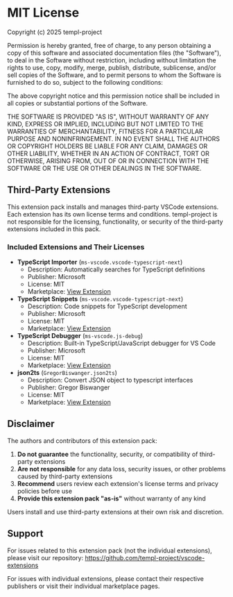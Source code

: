 # MIT License

Copyright (c) 2025 templ-project

Permission is hereby granted, free of charge, to any person obtaining a copy
of this software and associated documentation files (the "Software"), to deal
in the Software without restriction, including without limitation the rights
to use, copy, modify, merge, publish, distribute, sublicense, and/or sell
copies of the Software, and to permit persons to whom the Software is
furnished to do so, subject to the following conditions:

The above copyright notice and this permission notice shall be included in all
copies or substantial portions of the Software.

THE SOFTWARE IS PROVIDED "AS IS", WITHOUT WARRANTY OF ANY KIND, EXPRESS OR
IMPLIED, INCLUDING BUT NOT LIMITED TO THE WARRANTIES OF MERCHANTABILITY,
FITNESS FOR A PARTICULAR PURPOSE AND NONINFRINGEMENT. IN NO EVENT SHALL THE
AUTHORS OR COPYRIGHT HOLDERS BE LIABLE FOR ANY CLAIM, DAMAGES OR OTHER
LIABILITY, WHETHER IN AN ACTION OF CONTRACT, TORT OR OTHERWISE, ARISING FROM,
OUT OF OR IN CONNECTION WITH THE SOFTWARE OR THE USE OR OTHER DEALINGS IN THE
SOFTWARE.

## Third-Party Extensions

This extension pack installs and manages third-party VSCode extensions. Each extension has its own license terms and conditions. templ-project is not responsible for the licensing, functionality, or security of the third-party extensions included in this pack.

### Included Extensions and Their Licenses

- **TypeScript Importer** (`ms-vscode.vscode-typescript-next`)
  - Description: Automatically searches for TypeScript definitions
  - Publisher: Microsoft
  - License: MIT
  - Marketplace: [View Extension](https://marketplace.visualstudio.com/items?itemName&#x3D;ms-vscode.vscode-typescript-next)
- **TypeScript Snippets** (`ms-vscode.vscode-typescript-next`)
  - Description: Code snippets for TypeScript development
  - Publisher: Microsoft
  - License: MIT
  - Marketplace: [View Extension](https://marketplace.visualstudio.com/items?itemName&#x3D;ms-vscode.vscode-typescript-next)
- **TypeScript Debugger** (`ms-vscode.js-debug`)
  - Description: Built-in TypeScript/JavaScript debugger for VS Code
  - Publisher: Microsoft
  - License: MIT
  - Marketplace: [View Extension](https://marketplace.visualstudio.com/items?itemName&#x3D;ms-vscode.js-debug)
- **json2ts** (`GregorBiswanger.json2ts`)
  - Description: Convert JSON object to typescript interfaces
  - Publisher: Gregor Biswanger
  - License: MIT
  - Marketplace: [View Extension](https://marketplace.visualstudio.com/items?itemName&#x3D;GregorBiswanger.json2ts)

## Disclaimer

The authors and contributors of this extension pack:

1. **Do not guarantee** the functionality, security, or compatibility of third-party extensions
2. **Are not responsible** for any data loss, security issues, or other problems caused by third-party extensions
3. **Recommend** users review each extension's license terms and privacy policies before use
4. **Provide this extension pack "as-is"** without warranty of any kind

Users install and use third-party extensions at their own risk and discretion.

## Support

For issues related to this extension pack (not the individual extensions), please visit our repository:
https://github.com/templ-project/vscode-extensions

For issues with individual extensions, please contact their respective publishers or visit their individual marketplace pages.
